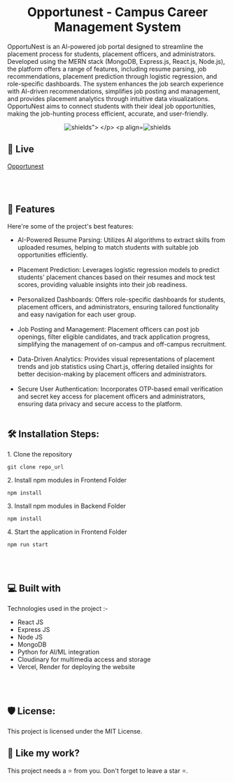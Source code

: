 <h1 align="center" id="title">Opportunest - Campus Career Management System</h1>

<p id="description">
OpportuNest is an AI-powered job portal designed to streamline the placement process for students, placement officers, and administrators. Developed using the MERN stack (MongoDB, Express.js, React.js, Node.js), the platform offers a range of features, including resume parsing, job recommendations, placement prediction through logistic regression, and role-specific dashboards. The system enhances the job search experience with AI-driven recommendations, simplifies job posting and management, and provides placement analytics through intuitive data visualizations. OpportuNest aims to connect students with their ideal job opportunities, making the job-hunting process efficient, accurate, and user-friendly.
</p>

<p align="center">
  <img src="https://img.shields.io/badge/License-MIT-green" alt="shields”>
</p>
<p align="center"><img src="https://img.shields.io/badge/License-AGPL-blue" alt="shields"></p>

<h2>🚀 Live </h2>

[Opportunest](https://job-portal-2ouddu1v8-tanya13agarwals-projects.vercel.app/)

<br></br>
  
<h2>🧐 Features</h2>


Here're some of the project's best features:

*  AI-Powered Resume Parsing: Utilizes AI algorithms to extract skills from uploaded resumes, helping to match students with suitable job opportunities efficiently.
<br></br>
*   Placement Prediction: Leverages logistic regression models to predict students' placement chances based on their resumes and mock test scores, providing valuable insights into their job readiness.
<br></br>
*  Personalized Dashboards: Offers role-specific dashboards for students, placement officers, and administrators, ensuring tailored functionality and easy navigation for each user group.
<br></br>
*   Job Posting and Management: Placement officers can post job openings, filter eligible candidates, and track application progress, simplifying the management of on-campus and off-campus recruitment.
<br></br>
*  Data-Driven Analytics: Provides visual representations of placement trends and job statistics using Chart.js, offering detailed insights for better decision-making by placement officers and administrators.
<br></br>
*  Secure User Authentication: Incorporates OTP-based email verification and secret key access for placement officers and administrators, ensuring data privacy and secure access to the platform.
<br></br>



<h2>🛠️ Installation Steps:</h2>

<p>1. Clone the repository</p>

```
git clone repo_url
```

<p>2. Install npm modules in Frontend Folder</p>

```
npm install
```

<p>3. Install npm modules in Backend Folder</p>

```
npm install
```

<p>4. Start the application in Frontend Folder</p>

```
npm run start
```
  
  
<br></br>

<h2>💻 Built with</h2>

Technologies used in the project :-

* React JS
* Express JS
* Node JS
* MongoDB
* Python for AI/ML integration
* Cloudinary for multimedia access and storage
* Vercel, Render for deploying the website



<br></br>

<h2>🛡️ License:</h2>

This project is licensed under the MIT License.

<h2>💖 Like my work?</h2>

This project needs a ⭐️ from you. Don't forget to leave a star ⭐️.

